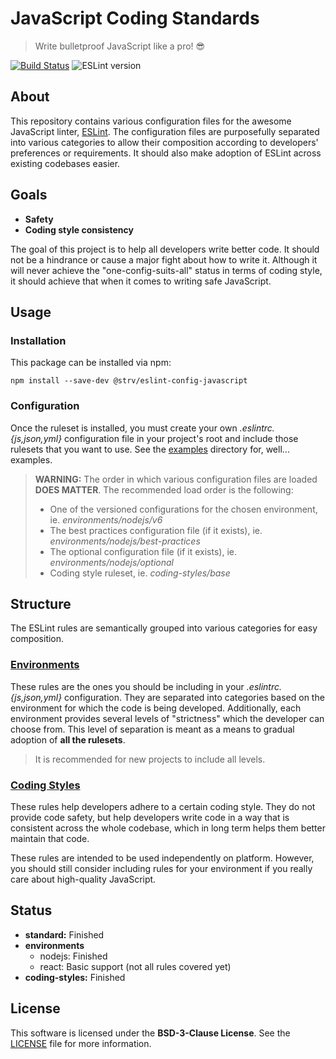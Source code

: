 # JavaScript Coding Standards

> Write bulletproof JavaScript like a pro! 😎

[![Build Status][travis-badge]][travis-url]
![ESLint version][eslint-version]


## About

This repository contains various configuration files for the awesome JavaScript linter, [ESLint][eslint-url]. The configuration files are purposefully separated into various categories to allow their composition according to developers' preferences or requirements. It should also make adoption of ESLint across existing codebases easier.

## Goals

- **Safety**
- **Coding style consistency**

The goal of this project is to help all developers write better code. It should not be a hindrance or cause a major fight about how to write it. Although it will never achieve the "one-config-suits-all" status in terms of coding style, it should achieve that when it comes to writing safe JavaScript.

## Usage

### Installation

This package can be installed via npm:

`npm install --save-dev @strv/eslint-config-javascript`

### Configuration

Once the ruleset is installed, you must create your own *.eslintrc.{js,json,yml}* configuration file in your project's root and include those rulesets that you want to use. See the [examples](examples) directory for, well... examples.

> **WARNING:** The order in which various configuration files are loaded **DOES MATTER**. The recommended load order is the following:
>
> - One of the versioned configurations for the chosen environment, ie. *environments/nodejs/v6*
> - The best practices configuration file (if it exists), ie. *environments/nodejs/best-practices*
> - The optional configuration file (if it exists), ie. *environments/nodejs/optional*
> - Coding style ruleset, ie. *coding-styles/base*

## Structure

The ESLint rules are semantically grouped into various categories for easy composition.

### [Environments](environments)

These rules are the ones you should be including in your *.eslintrc.{js,json,yml}* configuration. They are separated into categories based on the environment for which the code is being developed. Additionally, each environment provides several levels of "strictness" which the developer can choose from. This level of separation is meant as a means to gradual adoption of **all the rulesets**.

> It is recommended for new projects to include all levels.

### [Coding Styles](coding-styles)

These rules help developers adhere to a certain coding style. They do not provide code safety, but help developers write code in a way that is consistent across the whole codebase, which in long term helps them better maintain that code.

These rules are intended to be used independently on platform. However, you should still consider including rules for your environment if you really care about high-quality JavaScript.

## Status

- **standard:** Finished
- **environments**
  - nodejs: Finished
  - react: Basic support (not all rules covered yet)
- **coding-styles:** Finished

## License

This software is licensed under the **BSD-3-Clause License**. See the [LICENSE](LICENSE) file for more information.


[eslint-url]: http://eslint.org
[travis-badge]: https://travis-ci.org/strvcom/js-coding-standards.svg
[travis-url]: https://travis-ci.org/strvcom/js-coding-standards
[eslint-version]: https://img.shields.io/badge/ESLint->=2.9.0-brightgreen.svg
